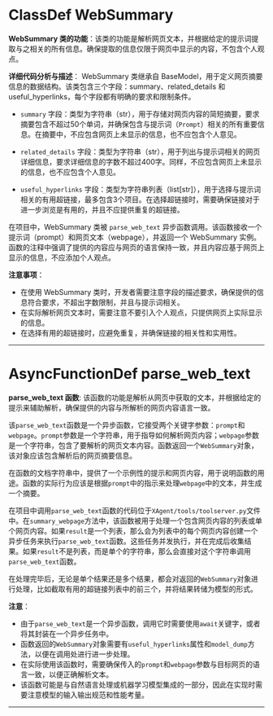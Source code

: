 # ClassDef WebSummary
**WebSummary 类的功能**：该类的功能是解析网页文本，并根据给定的提示词提取与之相关的所有信息。确保提取的信息仅限于网页中显示的内容，不包含个人观点。

**详细代码分析与描述**：
WebSummary 类继承自 BaseModel，用于定义网页摘要信息的数据结构。该类包含三个字段：summary、related_details 和 useful_hyperlinks，每个字段都有明确的要求和限制条件。

- `summary` 字段：类型为字符串（str），用于存储对网页内容的简短摘要，要求摘要包含不超过50个单词，并确保包含与提示词（`Prompt`）相关的所有重要信息。在摘要中，不应包含网页上未显示的信息，也不应包含个人意见。

- `related_details` 字段：类型为字符串（str），用于列出与提示词相关的网页详细信息，要求详细信息的字数不超过400字。同样，不应包含网页上未显示的信息，也不应包含个人意见。

- `useful_hyperlinks` 字段：类型为字符串列表（list[str]），用于选择与提示词相关的有用超链接，最多包含3个项目。在选择超链接时，需要确保链接对于进一步浏览是有用的，并且不应提供重复的超链接。

在项目中，WebSummary 类被 `parse_web_text` 异步函数调用。该函数接收一个提示词（prompt）和网页文本（webpage），并返回一个 WebSummary 实例。函数的注释中强调了提供的内容应与网页的语言保持一致，并且内容应基于网页上显示的信息，不应添加个人观点。

**注意事项**：
- 在使用 WebSummary 类时，开发者需要注意字段的描述要求，确保提供的信息符合要求，不超出字数限制，并且与提示词相关。
- 在实际解析网页文本时，需要注意不要引入个人观点，只提供网页上实际显示的信息。
- 在选择有用的超链接时，应避免重复，并确保链接的相关性和实用性。
***
# AsyncFunctionDef parse_web_text
**parse_web_text 函数**: 该函数的功能是解析从网页中获取的文本，并根据给定的提示来辅助解析，确保提供的内容与所解析的网页内容语言一致。

该`parse_web_text`函数是一个异步函数，它接受两个关键字参数：`prompt`和`webpage`。`prompt`参数是一个字符串，用于指导如何解析网页内容；`webpage`参数是一个字符串，包含了要解析的网页文本内容。函数返回一个`WebSummary`对象，该对象应该包含解析后的网页摘要信息。

在函数的文档字符串中，提供了一个示例性的提示和网页内容，用于说明函数的用途。函数的实际行为应该是根据`prompt`中的指示来处理`webpage`中的文本，并生成一个摘要。

在项目中调用`parse_web_text`函数的代码位于`XAgent/tools/toolserver.py`文件中。在`summary_webpage`方法中，该函数被用于处理一个包含网页内容的列表或单个网页内容。如果`result`是一个列表，那么会为列表中的每个网页内容创建一个异步任务来执行`parse_web_text`函数。这些任务并发执行，并在完成后收集结果。如果`result`不是列表，而是单个的字符串，那么会直接对这个字符串调用`parse_web_text`函数。

在处理完毕后，无论是单个结果还是多个结果，都会对返回的`WebSummary`对象进行处理，比如截取有用的超链接列表中的前三个，并将结果转储为模型的形式。

**注意**：
- 由于`parse_web_text`是一个异步函数，调用它时需要使用`await`关键字，或者将其封装在一个异步任务中。
- 函数返回的`WebSummary`对象需要有`useful_hyperlinks`属性和`model_dump`方法，以便在调用处进行进一步处理。
- 在实际使用该函数时，需要确保传入的`prompt`和`webpage`参数与目标网页的语言一致，以便正确解析文本。
- 该函数可能是与自然语言处理或机器学习模型集成的一部分，因此在实现时需要注意模型的输入输出规范和性能考量。
***
